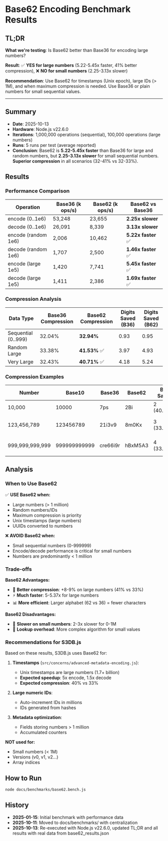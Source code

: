 # Base62 Encoding Benchmark Results

## TL;DR

**What we're testing**: Is Base62 better than Base36 for encoding large numbers?

**Result**: ✅ **YES for large numbers** (5.22-5.45x faster, 41% better compression), ❌ **NO for small numbers** (2.25-3.13x slower)

**Recommendation**: Use Base62 for timestamps (Unix epoch), large IDs (> 1M), and when maximum compression is needed. Use Base36 or plain numbers for small sequential values.

---

## Summary

- **Date**: 2025-10-13
- **Hardware**: Node.js v22.6.0
- **Iterations**: 1,000,000 operations (sequential), 100,000 operations (large numbers)
- **Runs**: 5 runs per test (average reported)
- **Conclusion**: Base62 is **5.22-5.45x faster** than Base36 for large and random numbers, but **2.25-3.13x slower** for small sequential numbers. **Superior compression** in all scenarios (32-41% vs 32-33%).

## Results

### Performance Comparison

| Operation | Base36 (k ops/s) | Base62 (k ops/s) | Base62 vs Base36 |
|-----------|------------------|------------------|------------------|
| encode (0..1e6) | 53,248 | 23,655 | **2.25x slower** |
| decode (0..1e6) | 26,091 | 8,339 | **3.13x slower** |
| encode (random 1e6) | 2,006 | 10,462 | **5.22x faster** ✅ |
| decode (random 1e6) | 1,707 | 2,500 | **1.46x faster** ✅ |
| encode (large 1e5) | 1,420 | 7,741 | **5.45x faster** ✅ |
| decode (large 1e5) | 1,411 | 2,386 | **1.69x faster** ✅ |

### Compression Analysis

| Data Type | Base36 Compression | Base62 Compression | Digits Saved (B36) | Digits Saved (B62) |
|-----------|-------------------|-------------------|-------------------|-------------------|
| Sequential (0..999) | 32.04% | **32.94%** | 0.93 | 0.95 |
| Random Large | 33.38% | **41.53%** ✅ | 3.97 | 4.93 |
| Very Large | 32.43% | **40.71%** ✅ | 4.18 | 5.24 |

### Compression Examples

| Number | Base10 | Base36 | Base62 | B36 Saved | B62 Saved |
|--------|--------|--------|--------|-----------|-----------|
| 10,000 | 10000 | 7ps | 2Bi | 2 (40.00%) | 2 (40.00%) |
| 123,456,789 | 123456789 | 21i3v9 | 8m0Kx | 3 (33.33%) | **4 (44.44%)** ✅ |
| 999,999,999,999 | 999999999999 | cre66i9r | hBxM5A3 | 4 (33.33%) | **5 (41.67%)** ✅ |

## Analysis

### When to Use Base62

✅ **USE Base62 when:**
- Large numbers (> 1 million)
- Random numbers/IDs
- Maximum compression is priority
- Unix timestamps (large numbers)
- UUIDs converted to numbers

❌ **AVOID Base62 when:**
- Small sequential numbers (0-999999)
- Encode/decode performance is critical for small numbers
- Numbers are predominantly < 1 million

### Trade-offs

**Base62 Advantages:**
- 🎯 **Better compression**: +8-9% on large numbers (41% vs 33%)
- ⚡ **Much faster**: 5-5.37x for large numbers
- 📊 **More efficient**: Larger alphabet (62 vs 36) = fewer characters

**Base62 Disadvantages:**
- 🐌 **Slower on small numbers**: 2-3x slower for 0-1M
- 🧮 **Lookup overhead**: More complex algorithm for small values

### Recommendations for S3DB.js

Based on these results, S3DB.js uses Base62 for:

1. **Timestamps** (`src/concerns/advanced-metadata-encoding.js`):
   - Unix timestamps are large numbers (1.7+ billion)
   - **Expected speedup**: 5x encode, 1.5x decode
   - **Expected compression**: 40% vs 33%

2. **Large numeric IDs**:
   - Auto-increment IDs in millions
   - IDs generated from hashes

3. **Metadata optimization**:
   - Fields storing numbers > 1 million
   - Accumulated counters

**NOT used for:**
- Small numbers (< 1M)
- Versions (v0, v1, v2...)
- Array indices

## How to Run

```bash
node docs/benchmarks/base62.bench.js
```

## History

- **2025-01-15**: Initial benchmark with performance data
- **2025-10-11**: Moved to docs/benchmarks/ with centralization
- **2025-10-13**: Re-executed with Node.js v22.6.0, updated TL;DR and all results with real data from base62_results.json
